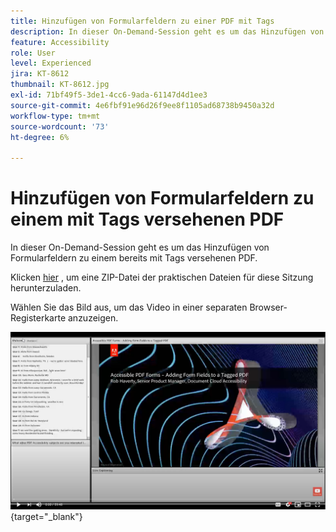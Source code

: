 ```yaml
---
title: Hinzufügen von Formularfeldern zu einer PDF mit Tags
description: In dieser On-Demand-Session geht es um das Hinzufügen von Formularfeldern zu einem bereits mit Tags versehenen PDF
feature: Accessibility
role: User
level: Experienced
jira: KT-8612
thumbnail: KT-8612.jpg
exl-id: 71bf49f5-3de1-4cc6-9ada-61147d4d1ee3
source-git-commit: 4e6fbf91e96d26f9ee8f1105ad68738b9450a32d
workflow-type: tm+mt
source-wordcount: '73'
ht-degree: 6%

---
```


# Hinzufügen von Formularfeldern zu einem mit Tags versehenen PDF

In dieser On-Demand-Session geht es um das Hinzufügen von Formularfeldern zu einem bereits mit Tags versehenen PDF.

Klicken [hier](../assets/accessibilitysession5.zip) , um eine ZIP-Datei der praktischen Dateien für diese Sitzung herunterzuladen.

Wählen Sie das Bild aus, um das Video in einer separaten Browser-Registerkarte anzuzeigen.

[![Video zu Session 5](../assets/Accessibilitysession5_YT.png)](https://youtu.be/vaM9R-mt5Jo){target="_blank"}
